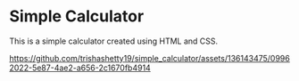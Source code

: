 # Simple Calculator 
This is a simple calculator created using HTML and CSS. 

https://github.com/trishashetty19/simple_calculator/assets/136143475/09962022-5e87-4ae2-a656-2c1670fb4914
